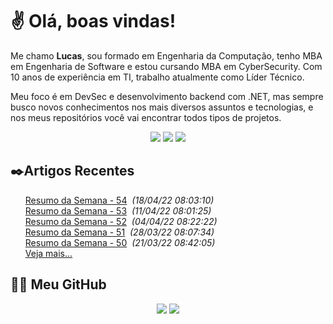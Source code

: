 # ✌ Olá, boas vindas!

Me chamo **Lucas**, sou formado em Engenharia da Computação, tenho MBA em Engenharia de Software e estou cursando MBA em CyberSecurity.
Com 10 anos de experiência em TI, trabalho atualmente como Líder Técnico.

Meu foco é em DevSec e desenvolvimento backend com .NET, mas sempre busco novos conhecimentos nos mais diversos assuntos e tecnologias, e nos meus repositórios você vai encontrar todos tipos de projetos.
</br><p align="center">
<a href="https://www.linkedin.com/in/lfrigodesouza/"><img src="https://img.shields.io/badge/-LinkedIn-0077B5?style=flat-square&logo=Linkedin&logoColor=white&link=https://www.linkedin.com/in/lfrigodesouza/"></a>
<a href="https://twitter.com/lfrigodesouza/"><img src="https://img.shields.io/badge/-Twitter-1DA1F2?style=flat-square&logo=twitter&logoColor=white&link=https://twitter.com/lfrigodesouza/"></a>
<a href="https://LFrigoDeSouza.NET/"><img src="https://img.shields.io/badge/-LFS.NET-9e9e9e?style=flat-square&logo=microsoft-edge&logoColor=white&link=https://LFrigoDeSouza.NET/"></a>
</p>

## ✒️Artigos Recentes
<ul>
<li style="list-style-type: none;"><a href="https://blog.lfrigodesouza.net/2022/04/18/resumo-da-semana/54/" target="_blank">Resumo da Semana - 54</a><i> &nbsp;(18/04/22 08:03:10)</i></li>
<li style="list-style-type: none;"><a href="https://blog.lfrigodesouza.net/2022/04/11/resumo-da-semana/53/" target="_blank">Resumo da Semana - 53</a><i> &nbsp;(11/04/22 08:01:25)</i></li>
<li style="list-style-type: none;"><a href="https://blog.lfrigodesouza.net/2022/04/04/resumo-da-semana/52/" target="_blank">Resumo da Semana - 52</a><i> &nbsp;(04/04/22 08:22:22)</i></li>
<li style="list-style-type: none;"><a href="https://blog.lfrigodesouza.net/2022/03/28/resumo-da-semana/51/" target="_blank">Resumo da Semana - 51</a><i> &nbsp;(28/03/22 08:07:34)</i></li>
<li style="list-style-type: none;"><a href="https://blog.lfrigodesouza.net/2022/03/21/resumo-da-semana/50/" target="_blank">Resumo da Semana - 50</a><i> &nbsp;(21/03/22 08:42:05)</i></li>

<li style="list-style-type: none;"><a href="https://blog.lfrigodesouza.net" target="_blank">Veja mais...</a></li>
</ul>

## 👨‍💻 Meu GitHub
<p align="center">
<img src="https://github-readme-stats.vercel.app/api/top-langs/?username=lfrigodesouza&layout=compact&theme=dark"/>
<img src="https://github-readme-stats.vercel.app/api?username=lfrigodesouza&show_icons=true&theme=dark">
</p>
